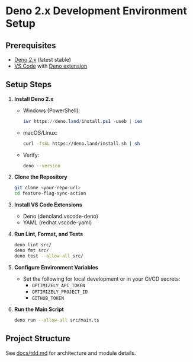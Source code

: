 # Deno 2.x Development Environment Setup

## Prerequisites
- [Deno 2.x](https://deno.com/manual@v2.0.0/getting_started/installation) (latest stable)
- [VS Code](https://code.visualstudio.com/) with [Deno extension](https://marketplace.visualstudio.com/items?itemName=denoland.vscode-deno)

## Setup Steps

1. **Install Deno 2.x**
   - Windows (PowerShell):
     ```powershell
     iwr https://deno.land/install.ps1 -useb | iex
     ```
   - macOS/Linux:
     ```sh
     curl -fsSL https://deno.land/install.sh | sh
     ```
   - Verify:
     ```sh
     deno --version
     ```

2. **Clone the Repository**
   ```sh
   git clone <your-repo-url>
   cd feature-flag-sync-action
   ```

3. **Install VS Code Extensions**
   - Deno (denoland.vscode-deno)
   - YAML (redhat.vscode-yaml)

4. **Run Lint, Format, and Tests**
   ```sh
   deno lint src/
   deno fmt src/
   deno test --allow-all src/
   ```

5. **Configure Environment Variables**
   - Set the following for local development or in your CI/CD secrets:
     - `OPTIMIZELY_API_TOKEN`
     - `OPTIMIZELY_PROJECT_ID`
     - `GITHUB_TOKEN`

6. **Run the Main Script**
   ```sh
   deno run --allow-all src/main.ts
   ```

## Project Structure
See [docs/tdd.md](./tdd.md) for architecture and module details.
